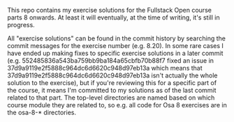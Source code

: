 This repo contains my exercise solutions for the Fullstack Open course parts 8
onwards. At least it will eventually, at the time of writing, it's still in
progress.

All "exercise solutions" can be found in the commit history by searching the
commit messages for the exercise number (e.g. 8.20). In some rare cases I have
ended up making fixes to specific exercise solutions in a later commit (e.g.
552485836a543ba759bb9ba184a65cbfb70b88f7 fixed an issue in
37d9a9119e2f5888c964dc6d6620c948d97eb13a which means that
37d9a9119e2f5888c964dc6d6620c948d97eb13a isn't actually the whole solution to
the exercise), but if you're reviewing this for a specific part of the course,
it means I'm committed to my solutions as of the last commit related to that
part. The top-level directories are named based on which course module they are
related to, so e.g. all code for Osa 8 exercises are in the osa-8-* directories.
